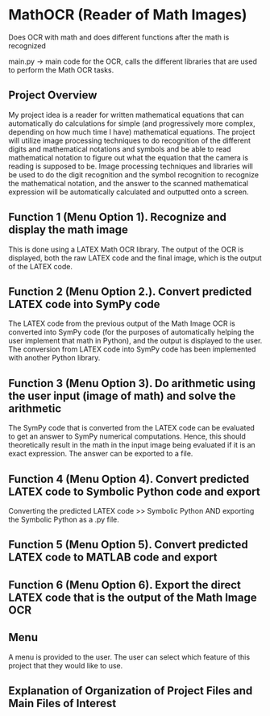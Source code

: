 # MathOCR (Reader of Math Images)

Does OCR with math and does different functions after the math is recognized

main.py -> main code for the OCR, calls the different libraries that are used to perform the Math OCR tasks.

## Project Overview

My project idea is a reader for written mathematical equations that can automatically do calculations
for simple (and progressively more complex, depending on how much time I have) mathematical
equations. The project will utilize image processing techniques to do recognition of the different digits
and mathematical notations and symbols and be able to read mathematical notation to figure out what
the equation that the camera is reading is supposed to be. Image processing techniques and libraries
will be used to do the digit recognition and the symbol recognition to recognize the mathematical
notation, and the answer to the scanned mathematical expression will be automatically calculated and
outputted onto a screen.


## Function 1 (Menu Option 1). Recognize and display the math image
This is done using a LATEX Math OCR library. The output of the OCR is displayed, both the raw LATEX code and the final image, which is the output of the LATEX code.  

## Function 2 (Menu Option 2.). Convert predicted LATEX code into SymPy code
The LATEX code from the previous output of the Math Image OCR is converted into SymPy code (for the purposes of automatically helping the user implement that math in Python), and the output is displayed to the user.
The conversion from LATEX code into SymPy code has been implemented with another Python library. 


## Function 3 (Menu Option 3). Do arithmetic using the user input (image of math) and solve the arithmetic
The SymPy code that is converted from the LATEX code can be evaluated to get an answer to SymPy numerical computations. Hence, this should theoretically result in the math in the input image being evaluated if it is an exact expression. The answer can be exported to a file. 

## Function 4 (Menu Option 4). Convert predicted LATEX code to Symbolic Python code and export

Converting the predicted LATEX code >> Symbolic Python AND exporting the Symbolic Python as a .py file.

## Function 5 (Menu Option 5). Convert predicted LATEX code to MATLAB code and export

## Function 6 (Menu Option 6). Export the direct LATEX code that is the output of the Math Image OCR

## Menu
A menu is provided to the user. The user can select which feature of this project that they would like to use. 


## Explanation of Organization of Project Files and Main Files of Interest
